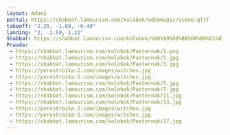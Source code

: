 ```yaml
---
layout: Adam2
portal: https://shabbat.lamourism.com/kolobok/odoomagic/scene.gltf
takeoff: "2.25, -1.69, -0.49"
landing: "2, -1.59, 1.21"
Shabbat: https://shabbat.lamourism.com/kolobok/%D0%90%D0%BB%D0%B8%D1%81%D0%B0.mp4
Pravda:
 - https://shabbat.lamourism.com/kolobok/Pasternak/1.png
 - https://shabbat.lamourism.com/kolobok/Pasternak/1.jpg
 - https://shabbat.lamourism.com/kolobok/Pasternak/3.jpg
 - https://perestroika-2.com/images/witches.jpg
 - https://perestroika-2.com/images/witches.jpg
 - https://shabbat.lamourism.com/kolobok/Pasternak/5.jpg
 - https://shabbat.lamourism.com/kolobok/Pasternak/7.jpg
 - https://shabbat.lamourism.com/kolobok/Pasternak/11.jpg
 - https://shabbat.lamourism.com/kolobok/Pasternak/13.jpg
 - https://perestroika-2.com/images/witches.jpg
 - https://perestroika-2.com/images/witches.jpg
 - https://shabbat.lamourism.com/kolobok/Pasternak/17.jpg
---
```

